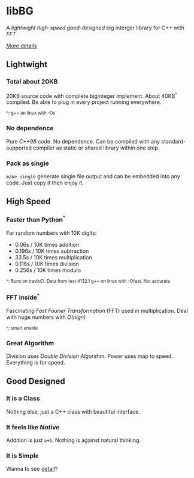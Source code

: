 # libBG
A *lightwight* *high-speed* *good-designed* big interger library for C++ with *FFT*

[More details](ORIGIN.md)

## Lightwight
### Total about 20KB
20KB source code with complete biginteger implement. About 40KB<sup>^</sup> compiled. Be able to plug in every project running everywhere.

<sub>^: g++ on linux with -Os</sub>

### No dependence
Pure *C++98* code. No dependence. Can be compiled with any standard-supported compiler as static or shared library within one step.

### Pack as single
<code>make single</code> generate single file output and can be embedded into any code. Just copy it then enjoy it.

## High Speed
### Faster than Python<sup>^</sup>
For random numbers with 10K digits:

  * 0.06s / 10K times addition
  * 0.196s / 10K times subtraction
  * 33.5s / 10K times multiplication
  * 0.116s / 10K times division
  * 0.256s / 10K times modulo

<sub>^: Runs on travisCI. Data from test #132.1 g++ on linux with -Ofast. Not accurate</sub>

### FFT inside<sup>^</sup>
Fascinating *Fast Fourier Transformation* (FFT) used in multiplication. Deal with huge numbers with *O(nlgn)*

<sub>^: smart enable</sub>

### Great Algorithm
Division uses *Double Division Algorithm*. Power uses map to speed. Everything is for speed.

## Good Designed
### It is a Class
Nothing else, just a C++ class with beautiful interface.

### It feels like *Native*
Addition is just <code>a+b</code>. Nothing is against natural thinking.

### It is Simple
Wanna to see [detail](ORIGIN.md)?
